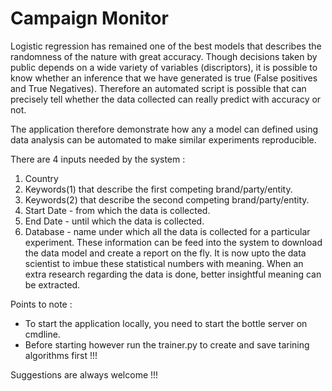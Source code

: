 # Campaign Monitor
  Logistic regression has remained one of the best models that describes the randomness of the nature with great accuracy. Though decisions taken by public depends on a wide variety of variables (discriptors), it is possible to know whether an inference that we have generated is true (False positives and True Negatives). Therefore an automated script is possible that can precisely tell whether the data collected can really predict with accuracy or not.

  The application therefore demonstrate how any a model can defined using data analysis can be automated to make similar experiments reproducible. 
  
  There are 4 inputs needed by the system :
  1. Country
  2. Keywords(1) that describe the first competing brand/party/entity.
  3. Keywords(2) that describe the second competing brand/party/entity.
  4. Start Date - from which the data is collected.
  5. End Date - until which the data is collected.
  6. Database - name under which all the data is collected for a particular experiment.
  These information can be feed into the system to download the data model and create a report on the fly. It is now upto the data scientist to imbue these statistical numbers with meaning.
  When an extra research regarding the data is done, better insightful meaning can be extracted.  

Points to note :
- To start the application locally, you need to start the bottle server on cmdline.
- Before starting however run the trainer.py to create and save tarining algorithms first !!!

Suggestions are always welcome !!!
